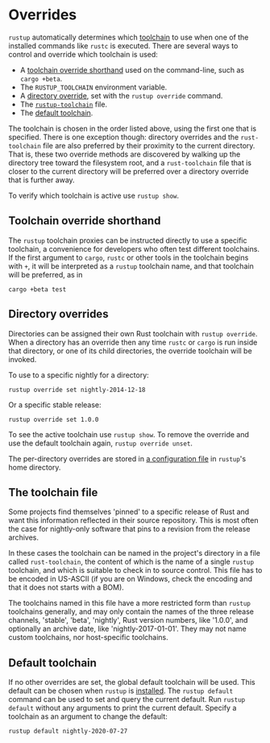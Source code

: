 # Overrides

`rustup` automatically determines which [toolchain] to use when one of the
installed commands like `rustc` is executed. There are several ways to control
and override which toolchain is used:

* A [toolchain override shorthand] used on the command-line, such as
  `cargo +beta`.
* The `RUSTUP_TOOLCHAIN` environment variable.
* A [directory override], set with the `rustup override` command.
* The [`rustup-toolchain`] file.
* The [default toolchain].

The toolchain is chosen in the order listed above, using the first one that is
specified. There is one exception though: directory overrides and the
`rust-toolchain` file are also preferred by their proximity to the current
directory. That is, these two override methods are discovered by walking up
the directory tree toward the filesystem root, and a `rust-toolchain` file
that is closer to the current directory will be preferred over a directory
override that is further away.

To verify which toolchain is active use `rustup show`.

[toolchain]: concepts/toolchains.md
[toolchain override shorthand]: #toolchain-override-shorthand
[directory override]: #directory-overrides
[`rustup-toolchain`]: #the-toolchain-file
[default toolchain]: #default-toolchain

## Toolchain override shorthand

The `rustup` toolchain proxies can be instructed directly to use a specific
toolchain, a convenience for developers who often test different toolchains.
If the first argument to `cargo`, `rustc` or other tools in the toolchain
begins with `+`, it will be interpreted as a `rustup` toolchain name, and that
toolchain will be preferred, as in

```console
cargo +beta test
```

## Directory overrides

Directories can be assigned their own Rust toolchain with `rustup
override`. When a directory has an override then any time `rustc` or
`cargo` is run inside that directory, or one of its child directories,
the override toolchain will be invoked.

To use to a specific nightly for a directory:

```console
rustup override set nightly-2014-12-18
```

Or a specific stable release:

```console
rustup override set 1.0.0
```

To see the active toolchain use `rustup show`. To remove the override
and use the default toolchain again, `rustup override unset`.

The per-directory overrides are stored in [a configuration file] in `rustup`'s
home directory.

[a configuration file]: configuration.md

## The toolchain file

Some projects find themselves 'pinned' to a specific release of Rust and want
this information reflected in their source repository. This is most often the
case for nightly-only software that pins to a revision from the release
archives.

In these cases the toolchain can be named in the project's directory in a file
called `rust-toolchain`, the content of which is the name of a single `rustup`
toolchain, and which is suitable to check in to source control. This file has
to be encoded in US-ASCII (if you are on Windows, check the encoding and that
it does not starts with a BOM).

The toolchains named in this file have a more restricted form than `rustup`
toolchains generally, and may only contain the names of the three release
channels, 'stable', 'beta', 'nightly', Rust version numbers, like '1.0.0', and
optionally an archive date, like 'nightly-2017-01-01'. They may not name
custom toolchains, nor host-specific toolchains.

## Default toolchain

If no other overrides are set, the global default toolchain will be used. This
default can be chosen when `rustup` is [installed]. The `rustup default`
command can be used to set and query the current default. Run `rustup default`
without any arguments to print the current default. Specify a toolchain as an
argument to change the default:

```console
rustup default nightly-2020-07-27
```

[installed]: installation/index.md
